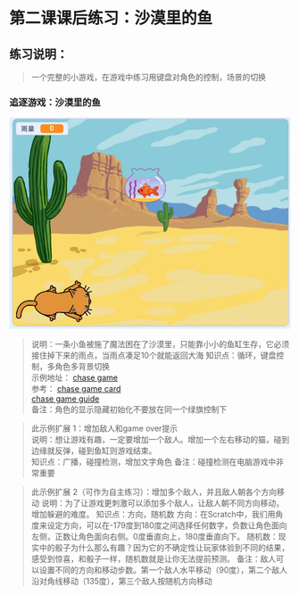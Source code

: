 # 第二课课后练习：沙漠里的鱼

## 练习说明：
> 一个完整的小游戏，在游戏中练习用键盘对角色的控制，场景的切换

### 追逐游戏：沙漠里的鱼
![沙漠里的鱼](https://raw.githubusercontent.com/jellier/teachkidscratch/master/thumb/desertFish.jpg)

> 说明：一条小鱼被施了魔法困在了沙漠里，只能靠小小的鱼缸生存，它必须接住掉下来的雨点，当雨点凑足10个就能返回大海
> 知识点：循环，键盘控制，多角色多背景切换    
> 示例地址：  [chase game](https://scratch.mit.edu/projects/322347067/editor "chase game")     
> 参考： [chase game card](https://resources.scratch.mit.edu/www/cards/en/chase-cards.pdf)    
        [chase game guide](https://resources.scratch.mit.edu/www/guides/en/ChaseGuide.pdf)    
> 备注：角色的显示隐藏初始化不要放在同一个绿旗控制下

> 此示例扩展 1：增加敌人和game over提示  
> 说明：想让游戏有趣，一定要增加一个敌人。增加一个左右移动的猫，碰到边缘就反弹，碰到鱼缸则游戏结束。   
> 知识点：广播，碰撞检测，增加文字角色
> 备注：碰撞检测在电脑游戏中非常重要

> 此示例扩展 2（可作为自主练习）：增加多个敌人，并且敌人朝各个方向移动
> 说明：为了让游戏更刺激可以添加多个敌人，让敌人朝不同方向移动，增加躲避的难度。
> 知识点：方向，随机数
方向：在Scratch中，我们用角度来设定方向，可以在-179度到180度之间选择任何数字，负数让角色面向左侧，正数让角色面向右侧。0度垂直向上，180度垂直向下。
随机数：现实中的骰子为什么那么有趣？因为它的不确定性让玩家体验到不同的结果，感受到惊喜，和骰子一样，随机数就是让你无法提前预测。
> 备注：敌人可以设置不同的方向和移动步数。第一个敌人水平移动（90度），第二个敌人沿对角线移动（135度），第三个敌人按随机方向移动
